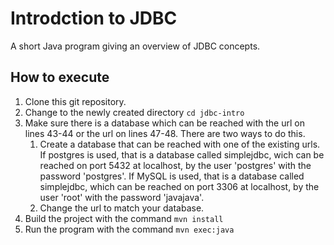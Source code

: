 # Introdction to JDBC

A short Java program giving an overview of JDBC concepts.

## How to execute

1. Clone this git repository.
1. Change to the newly created directory `cd jdbc-intro`
1. Make sure there is a database which can be reached with the url on lines
   43-44 or the url on lines 47-48. There are two ways to do this.
   1. Create a database that can be reached with one of the existing urls. If
      postgres is used, that is a database called simplejdbc, wich can be
      reached on port 5432 at localhost, by the user 'postgres' with the
      password 'postgres'. If MySQL is used, that is a database called
      simplejdbc, which can be reached on port 3306 at localhost, by the user
      'root' with the password 'javajava'.
   1. Change the url to match your database.
1. Build the project with the command `mvn install`
1. Run the program with the command `mvn exec:java`
